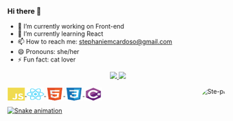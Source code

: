 ### Hi there 👋

- 🔭 I’m currently working on Front-end
- 🌱 I’m currently learning React
- 📫 How to reach me: stephaniemcardoso@gmail.com
- 😄 Pronouns: she/her
- ⚡ Fun fact: cat lover

<div align="center">
  <a href="https://github.com/stecardoso">
  <img height="180em" src="https://github-readme-stats.vercel.app/api?username=stecardoso&show_icons=true&theme=dracula&include_all_commits=true&count_private=true"/>
  <img height="180em" src="https://github-readme-stats.vercel.app/api/top-langs/?username=stecardoso&layout=compact&langs_count=7&theme=dracula"/>
</div>

<div style="display: inline_block"><br>
  <img align="center" alt="Ste-Js" height="30" width="40" src="https://raw.githubusercontent.com/devicons/devicon/master/icons/javascript/javascript-plain.svg">
  <img align="center" alt="Ste-React" height="30" width="40" src="https://raw.githubusercontent.com/devicons/devicon/master/icons/react/react-original.svg">
  <img align="center" alt="Ste-HTML" height="30" width="40" src="https://raw.githubusercontent.com/devicons/devicon/master/icons/html5/html5-original.svg">
  <img align="center" alt="Ste-CSS" height="30" width="40" src="https://raw.githubusercontent.com/devicons/devicon/master/icons/css3/css3-original.svg">
  <img align="center" alt="Ste-Csharp" height="30" width="40" src="https://raw.githubusercontent.com/devicons/devicon/master/icons/csharp/csharp-original.svg">
  <img align="right" alt="Ste-pic" height="150" style="border-radius:50px;" src="https://64.media.tumblr.com/2bf477d57326ce52f2d7890889bb3e3f/a2e4e4494045f7cd-e1/s640x960/b0afd56113357893e525c59429dfbec4db69d0b2.gifv">
</div>
  
<div>
 
  ![Snake animation](https://github.com/stecardoso/stecardoso/blob/output/github-contribution-grid-snake.svg)
 
</div>
